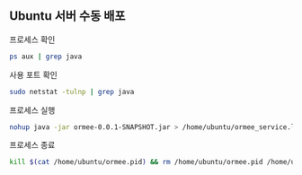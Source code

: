 ## Ubuntu 서버 수동 배포

프로세스 확인
```bash
ps aux | grep java
```

사용 포트 확인
```bash
sudo netstat -tulnp | grep java
```

프로세스 실행
```bash
nohup java -jar ormee-0.0.1-SNAPSHOT.jar > /home/ubuntu/ormee_service.log 2>&1 & echo $! > /home/ubuntu/ormee.pid
```

프로세스 종료
```bash
kill $(cat /home/ubuntu/ormee.pid) && rm /home/ubuntu/ormee.pid /home/ubuntu/ormee_service.log
```
